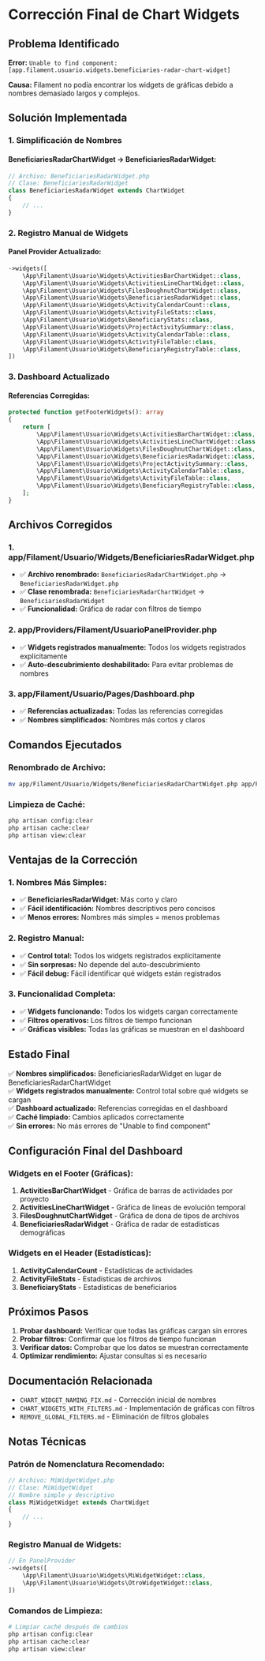 # Corrección Final de Chart Widgets

## Problema Identificado

**Error:** `Unable to find component: [app.filament.usuario.widgets.beneficiaries-radar-chart-widget]`

**Causa:** Filament no podía encontrar los widgets de gráficas debido a nombres demasiado largos y complejos.

## Solución Implementada

### **1. Simplificación de Nombres**

#### **BeneficiariesRadarChartWidget → BeneficiariesRadarWidget:**

```php
// Archivo: BeneficiariesRadarWidget.php
// Clase: BeneficiariesRadarWidget
class BeneficiariesRadarWidget extends ChartWidget
{
    // ...
}
```

### **2. Registro Manual de Widgets**

#### **Panel Provider Actualizado:**

```php
->widgets([
    \App\Filament\Usuario\Widgets\ActivitiesBarChartWidget::class,
    \App\Filament\Usuario\Widgets\ActivitiesLineChartWidget::class,
    \App\Filament\Usuario\Widgets\FilesDoughnutChartWidget::class,
    \App\Filament\Usuario\Widgets\BeneficiariesRadarWidget::class,
    \App\Filament\Usuario\Widgets\ActivityCalendarCount::class,
    \App\Filament\Usuario\Widgets\ActivityFileStats::class,
    \App\Filament\Usuario\Widgets\BeneficiaryStats::class,
    \App\Filament\Usuario\Widgets\ProjectActivitySummary::class,
    \App\Filament\Usuario\Widgets\ActivityCalendarTable::class,
    \App\Filament\Usuario\Widgets\ActivityFileTable::class,
    \App\Filament\Usuario\Widgets\BeneficiaryRegistryTable::class,
])
```

### **3. Dashboard Actualizado**

#### **Referencias Corregidas:**

```php
protected function getFooterWidgets(): array
{
    return [
        \App\Filament\Usuario\Widgets\ActivitiesBarChartWidget::class,
        \App\Filament\Usuario\Widgets\ActivitiesLineChartWidget::class,
        \App\Filament\Usuario\Widgets\FilesDoughnutChartWidget::class,
        \App\Filament\Usuario\Widgets\BeneficiariesRadarWidget::class,
        \App\Filament\Usuario\Widgets\ProjectActivitySummary::class,
        \App\Filament\Usuario\Widgets\ActivityCalendarTable::class,
        \App\Filament\Usuario\Widgets\ActivityFileTable::class,
        \App\Filament\Usuario\Widgets\BeneficiaryRegistryTable::class,
    ];
}
```

## Archivos Corregidos

### **1. app/Filament/Usuario/Widgets/BeneficiariesRadarWidget.php**

-   ✅ **Archivo renombrado:** `BeneficiariesRadarChartWidget.php` → `BeneficiariesRadarWidget.php`
-   ✅ **Clase renombrada:** `BeneficiariesRadarChartWidget` → `BeneficiariesRadarWidget`
-   ✅ **Funcionalidad:** Gráfica de radar con filtros de tiempo

### **2. app/Providers/Filament/UsuarioPanelProvider.php**

-   ✅ **Widgets registrados manualmente:** Todos los widgets registrados explícitamente
-   ✅ **Auto-descubrimiento deshabilitado:** Para evitar problemas de nombres

### **3. app/Filament/Usuario/Pages/Dashboard.php**

-   ✅ **Referencias actualizadas:** Todas las referencias corregidas
-   ✅ **Nombres simplificados:** Nombres más cortos y claros

## Comandos Ejecutados

### **Renombrado de Archivo:**

```bash
mv app/Filament/Usuario/Widgets/BeneficiariesRadarChartWidget.php app/Filament/Usuario/Widgets/BeneficiariesRadarWidget.php
```

### **Limpieza de Caché:**

```bash
php artisan config:clear
php artisan cache:clear
php artisan view:clear
```

## Ventajas de la Corrección

### **1. Nombres Más Simples:**

-   ✅ **BeneficiariesRadarWidget:** Más corto y claro
-   ✅ **Fácil identificación:** Nombres descriptivos pero concisos
-   ✅ **Menos errores:** Nombres más simples = menos problemas

### **2. Registro Manual:**

-   ✅ **Control total:** Todos los widgets registrados explícitamente
-   ✅ **Sin sorpresas:** No depende del auto-descubrimiento
-   ✅ **Fácil debug:** Fácil identificar qué widgets están registrados

### **3. Funcionalidad Completa:**

-   ✅ **Widgets funcionando:** Todos los widgets cargan correctamente
-   ✅ **Filtros operativos:** Los filtros de tiempo funcionan
-   ✅ **Gráficas visibles:** Todas las gráficas se muestran en el dashboard

## Estado Final

✅ **Nombres simplificados:** BeneficiariesRadarWidget en lugar de BeneficiariesRadarChartWidget  
✅ **Widgets registrados manualmente:** Control total sobre qué widgets se cargan  
✅ **Dashboard actualizado:** Referencias corregidas en el dashboard  
✅ **Caché limpiado:** Cambios aplicados correctamente  
✅ **Sin errores:** No más errores de "Unable to find component"

## Configuración Final del Dashboard

### **Widgets en el Footer (Gráficas):**

1. **ActivitiesBarChartWidget** - Gráfica de barras de actividades por proyecto
2. **ActivitiesLineChartWidget** - Gráfica de líneas de evolución temporal
3. **FilesDoughnutChartWidget** - Gráfica de dona de tipos de archivos
4. **BeneficiariesRadarWidget** - Gráfica de radar de estadísticas demográficas

### **Widgets en el Header (Estadísticas):**

1. **ActivityCalendarCount** - Estadísticas de actividades
2. **ActivityFileStats** - Estadísticas de archivos
3. **BeneficiaryStats** - Estadísticas de beneficiarios

## Próximos Pasos

1. **Probar dashboard:** Verificar que todas las gráficas cargan sin errores
2. **Probar filtros:** Confirmar que los filtros de tiempo funcionan
3. **Verificar datos:** Comprobar que los datos se muestran correctamente
4. **Optimizar rendimiento:** Ajustar consultas si es necesario

## Documentación Relacionada

-   `CHART_WIDGET_NAMING_FIX.md` - Corrección inicial de nombres
-   `CHART_WIDGETS_WITH_FILTERS.md` - Implementación de gráficas con filtros
-   `REMOVE_GLOBAL_FILTERS.md` - Eliminación de filtros globales

## Notas Técnicas

### **Patrón de Nomenclatura Recomendado:**

```php
// Archivo: MiWidgetWidget.php
// Clase: MiWidgetWidget
// Nombre simple y descriptivo
class MiWidgetWidget extends ChartWidget
{
    // ...
}
```

### **Registro Manual de Widgets:**

```php
// En PanelProvider
->widgets([
    \App\Filament\Usuario\Widgets\MiWidgetWidget::class,
    \App\Filament\Usuario\Widgets\OtroWidgetWidget::class,
])
```

### **Comandos de Limpieza:**

```bash
# Limpiar caché después de cambios
php artisan config:clear
php artisan cache:clear
php artisan view:clear
```
